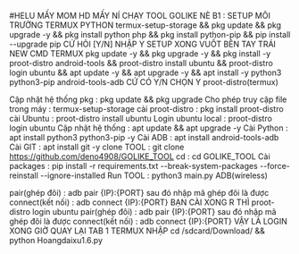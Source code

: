 #HELU MẤY MOM 
HD MẤY NÍ CHẠY TOOL GOLIKE NÈ 
B1 : SETUP MÔI TRƯỜNG TERMUX PYTHON
termux-setup-storage && pkg update && pkg upgrade -y && pkg install python php && pkg install python-pip && pip install --upgrade pip 
CỨ HỎI [Y/N] NHẬP Y
SETUP XONG VUỐT BÊN TAY TRÁI NEW CMD TERMUX
pkg update -y && pkg upgrade -y && pkg install -y proot-distro android-tools && proot-distro install ubuntu && proot-distro login ubuntu && apt update -y && apt upgrade -y && apt install -y python3 python3-pip android-tools-adb
CỨ CÓ Y/N CHỌN Y
proot-distro(termux)

Cập nhật hệ thống pkg : pkg update && pkg upgrade
Cho phép truy cập file trong máy : termux-setup-storage
cài proot-distro : pkg install proot-distro
cài Ubuntu : proot-distro install ubuntu
Login ubuntu local : proot-distro login ubuntu
Cập nhật hệ thống : apt update && apt upgrade -y
Cài Python : apt install python3 python3-pip -y
Cài ADB : apt install android-tools-adb 
Cài GIT : apt install git -y 
clone TOOL : git clone https://github.com/deno4908/GOLIKE_TOOL
cd : cd GOLIKE_TOOL
Cài packages : pip install -r requirements.txt --break-system-packages --force-reinstall --ignore-installed
Run TOOL : python3 main.py
ADB(wireless)

pair(ghép đôi) : adb pair {IP}:{PORT} sau đó nhập mã ghép đôi là được
connect(kết nối) : adb connect {IP}:{PORT}
 BẠN CÀI XONG R THÌ  proot-distro login ubuntu
 pair(ghép đôi) : adb pair {IP}:{PORT} sau đó nhập mã ghép đôi là được
connect(kết nối) : adb connect {IP}:{PORT} 
VẬY LÀ LOGIN XONG GIỜ QUAY LẠI TAB 1 TERMUX NHẬP cd /sdcard/Download/ && python Hoangdaixu1.6.py
